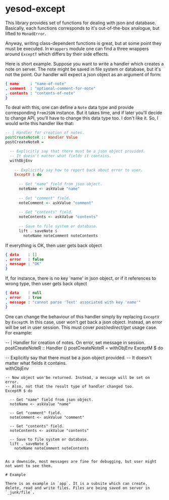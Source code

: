 # yesod-except

This library provides set of functions for dealing with json and database.
Basically, each functions corresponds to it's out-of-the-box analogue, but
lifted to `MonadError`. 

Anyway, writing class-dependent functions is great, but at some point they must
be executed. In `Wrappers` module one can find a three wrappers around `ExceptT`
which differs by their side effects.

Here is short example. Suppose you want to write a handler which creates a note
on server. The note might be saved in file system or database, but it's not the
point. Our handler will expect a json object as an argument of form:

```json
{ name     : "name-of-note"
, comment  : "optional-comment-for-note"
, contents : "contents-of-note"
}
```
To deal with this, one can define a `Note` data type and provide corresponding
`FromJSON` instance. But it takes time, and if later you'll decide to change
API, you'll have to change this data type too. I don't like it. So, I would
write this handler like that:

```haskell
-- | Handler for creation of notes.
postCreateNoteR :: Handler Value
postCreateNoteR =

  -- Explicitly say that there must be a json object provided.
  -- It doesn't matter what fields it contains.  
  withObjEnv
  
    -- Explicitly say how to report back about error to user.
    ExceptV $ do
  
      -- Get "name" field from json object.
      noteName <- askValue "name"
      
      -- Get "comment" field.
      noteComment <- askValue "comment"
      
      -- Get "contents" field.
      noteContents <- askValue "contents"
      
      -- Save to file system or database.
      lift . saveNote $
        noteName noteComment noteContents
```

If everything is OK, then user gets back object
```json
{ data    : []
, error   : false
, message : "OK"
}
```

If, for instance, there is no key 'name' in json object, or if it references to wrong type, then user gets back object 

```json
{ data    : null
, error   : true
, message : "cannot parse 'Text' associated with key 'name'"
}
```

One can change the behaviour of this handler simply by replacing `ExceptV` by `ExceptM`. In this
case, user won't get back a json object. Instead, an error will be set in user session. This must
cover *post/redirect/get* usage case. For example:

-- | Handler for creation of notes. On error, set message in session.
postCreateNoteR :: Handler ()
postCreateNoteR = withObjEnv ExceptM $ do

  -- Explicitly say that there must be a json object provided.
  -- It doesn't matter what fields it contains.  
  withObjEnv
  
    -- Now object won'be returned. Instead, a message will be set on error.
    -- Also, not that the result type of handler changed too.
    ExceptM $ do
  
      -- Get "name" field from json object.
      noteName <- askValue "name"
      
      -- Get "comment" field.
      noteComment <- askValue "comment"
      
      -- Get "contents" field.
      noteContents <- askValue "contents"
      
      -- Save to file system or database.
      lift . saveNote $
        noteName noteComment noteContents
```

As a downside, most messages are fine for debugging, but user might not want to see them.

# Example

There is an example in `app`. It is a subsite which can create, delete, read and write files. Files are being saved on server in `_junk/file`.
